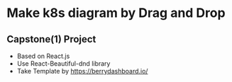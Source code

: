 # Make k8s diagram by Drag and Drop

## Capstone(1) Project

- Based on React.js
- Use React-Beautiful-dnd library
- Take Template by https://berrydashboard.io/
